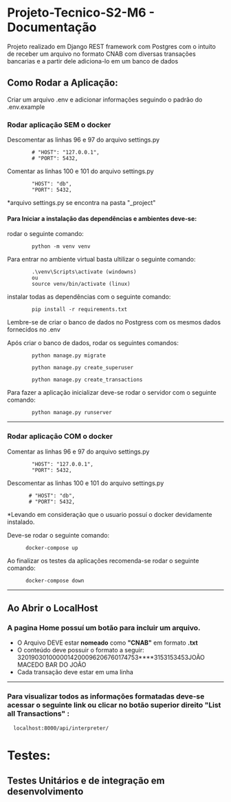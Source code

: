 # Projeto-Tecnico-S2-M6 - Documentação

Projeto realizado em Django REST framework com Postgres com o intuito de receber um 
arquivo no formato CNAB com diversas transações bancarias e a partir dele adiciona-lo em um banco de dados

## Como Rodar a Aplicação:

Criar um arquivo .env e adicionar informações seguindo o padrão do .env.example

### Rodar aplicação SEM o docker

Descomentar as linhas 96 e 97 do arquivo settings.py
```shell
        # "HOST": "127.0.0.1",
        # "PORT": 5432,
```
        
Comentar as linhas 100 e 101 do arquivo settings.py
```shell
        "HOST": "db",
        "PORT": 5432,
```

*arquivo settings.py se encontra na pasta "_project"

#### Para Iniciar a instalação das dependências e ambientes deve-se:

rodar o seguinte comando:
```shell
        python -m venv venv
```
Para entrar no ambiente virtual basta ultilizar o seguinte comando:
```shell
        .\venv\Scripts\activate (windowns) 
        ou
        source venv/bin/activate (linux)
```
instalar todas as dependências com o seguinte comando:
```shell
        pip install -r requirements.txt
```
Lembre-se de criar o banco de dados no Postgress com os mesmos dados fornecidos no .env

Após criar o banco de dados, rodar os seguintes comandos:
```shell
        python manage.py migrate
```
```shell
        python manage.py create_superuser
```
```shell
        python manage.py create_transactions
```

Para fazer a aplicação inicializar deve-se rodar o servidor com o seguinte comando:
```shell 
        python manage.py runserver
```

---

### Rodar aplicação COM o docker
Comentar as linhas 96 e 97 do arquivo settings.py
```shell
        "HOST": "127.0.0.1",
        "PORT": 5432,
```
        
Descomentar as linhas 100 e 101 do arquivo settings.py
```shell
       # "HOST": "db",
       # "PORT": 5432,
```
  *Levando em consideração que o usuario possuí o docker devidamente instalado.
  
Deve-se rodar o seguinte comando:
```shell
      docker-compose up
```
  
  Ao finalizar os testes da aplicações recomenda-se rodar o seguinte comando:

```shell
      docker-compose down
```

---

## Ao Abrir o LocalHost
  ### A pagina Home possuí um botão para incluir um arquivo.
  
- O Arquivo DEVE estar **nomeado** como **"CNAB"** em formato **.txt**
- O conteúdo deve possuir o formato a seguir:
    3201903010000014200096206760174753****3153153453JOÃO MACEDO   BAR DO JOÃO
- Cada transação deve estar em uma linha
---   
### Para visualizar todos as informações formatadas deve-se acessar o seguinte link ou clicar no botão superior direito "List all Transactions" :
```shell
  localhost:8000/api/interpreter/
```
  
# Testes:

## Testes Unitários e de integração em desenvolvimento

  

  
  


